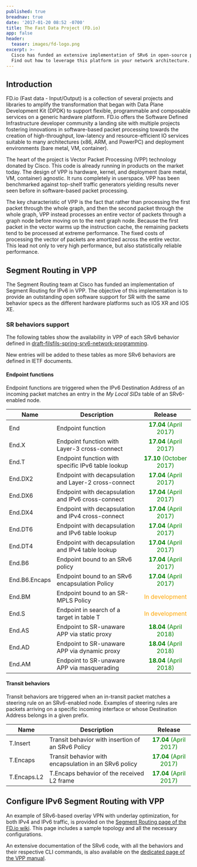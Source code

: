 ```yaml
---
published: true
breadnav: true
date: '2017-01-20 08:52 -0700'
title: The Fast Data Project (FD.io)
app: false
header:
  teaser: images/fd-logo.png
excerpt: >-
  Cisco has funded an extensive implementation of SRv6 in open-source project FD.io VPP.
  Find out how to leverage this platform in your network architecture.
---
```


## Introduction

FD.io (Fast data - Input/Output) is a collection of several projects and libraries to amplify the transformation that began with Data Plane Development Kit (DPDK) to support flexible, programmable and composable services on a generic hardware platform. FD.io offers the Software Defined Infrastructure developer community a landing site with multiple projects fostering innovations in software-based packet processing towards the creation of high-throughput, low-latency and resource-efficient IO services suitable to many architectures (x86, ARM, and PowerPC) and deployment environments (bare metal, VM, container). 

The heart of the project is Vector Packet Processing (VPP) technology donated by Cisco. This code is already running in products on the market today.  The design of VPP is hardware, kernel, and deployment (bare metal, VM, container) agnostic.  It runs completely in userspace. VPP has been benchmarked against top-shelf traffic generators yielding results never seen before in software-based packet processing.

The key characteristic of VPP is the fact that rather than processing the first packet through the whole graph, and then the second packet through the whole graph, VPP instead processes an entire vector of packets through a graph node before moving on to the next graph node. Because the first packet in the vector warms up the instruction cache, the remaining packets tend to be processed at extreme performance.  The fixed costs of processing the vector of packets are amortized across the entire vector.  This lead not only to very high performance, but also statistically reliable performance.
  
## Segment Routing in VPP

The Segment Routing team at Cisco has funded an implementation of Segment Routing for IPv6 in VPP. The objective of this implementation is to provide an outstanding open software support for SR with the same behavior specs as the different hardware platforms such as IOS XR and IOS XE. 

### SR behaviors support

The following tables show the availability in VPP of each SRv6 behavior defined in [draft-filsfils-spring-srv6-network-programming](https://datatracker.ietf.org/doc/draft-filsfils-spring-srv6-network-programming/).

New entries will be added to these tables as more SRv6 behaviors are defined in IETF documents.

#### Endpoint functions

Endpoint functions are triggered when the IPv6 Destination Address of an incoming packet matches an entry in the _My Local SIDs_ table of an SRv6-enabled node.

| Name | Description | Release |
| ---- | ----------- | :-----: |
| End | Endpoint function | <span style="color:green">**17.04** (April 2017)</span> |
| End.X | Endpoint function with Layer-3 cross-connect | <span style="color:green">**17.04** (April 2017)</span> |
| End.T | Endpoint function with specific IPv6 table lookup | <span style="color:green">**17.10** (October 2017)</span> |
| End.DX2 | Endpoint with decapsulation and Layer-2 cross-connect | <span style="color:green">**17.04** (April 2017)</span> |
| End.DX6 | Endpoint with decapsulation and IPv6 cross-connect | <span style="color:green">**17.04** (April 2017)</span> |
| End.DX4 | Endpoint with decapsulation and IPv4 cross-connect | <span style="color:green">**17.04** (April 2017)</span> |
| End.DT6 | Endpoint with decapsulation and IPv6 table lookup | <span style="color:green">**17.04** (April 2017)</span> |
| End.DT4 | Endpoint with decapsulation and IPv4 table lookup | <span style="color:green">**17.04** (April 2017)</span> |
| End.B6 | Endpoint bound to an SRv6 policy | <span style="color:green">**17.04** (April 2017)</span> |
| End.B6.Encaps | Endpoint bound to an SRv6 encapsulation Policy | <span style="color:green">**17.04** (April 2017)</span> |
| End.BM | Endpoint bound to an SR-MPLS Policy | <span style="color:orange">In development</span> |
| End.S | Endpoint in search of a target in table T | <span style="color:orange">In development</span> |
| End.AS | Endpoint to SR-unaware APP via static proxy | <span style="color:green">**18.04** (April 2018)</span> |
| End.AD | Endpoint to SR-unaware APP via dynamic proxy | <span style="color:green">**18.04** (April 2018)</span> |
| End.AM | Endpoint to SR-unaware APP via masquerading | <span style="color:green">**18.04** (April 2018)</span> |

#### Transit behaviors

Transit behaviors are triggered when an in-transit packet matches a steering
rule on an SRv6-enabled node. Examples of steering rules are packets arriving on
a specific incoming interface or whose Destination Address belongs in a given
prefix.

| Name | Description | Release |
| ---- | ----------- | :-----: |
| T.Insert | Transit behavior with insertion of an SRv6 Policy | <span style="color:green">**17.04** (April 2017)</span> |
| T.Encaps | Transit behavior with encapsulation in an SRv6 policy | <span style="color:green">**17.04** (April 2017)</span> |
| T.Encaps.L2 | T.Encaps behavior of the received L2 frame | <span style="color:green">**17.04** (April 2017)</span> |


## Configure IPv6 Segment Routing with VPP

An example of SRv6-based overlay VPN with underlay optimization, for both IPv4
and IPv6 traffic, is provided on the [Segment Routing page of the FD.io
wiki](https://wiki.fd.io/view/VPP/Segment_Routing_for_IPv6). This page includes
a sample topology and all the necessary configurations.

An extensive documentation of the SRv6 code, with all the behaviors and their
respective CLI commands, is also available on the [dedicated page of the VPP
manual](https://docs.fd.io/vpp/17.07/srv6_doc.html).

